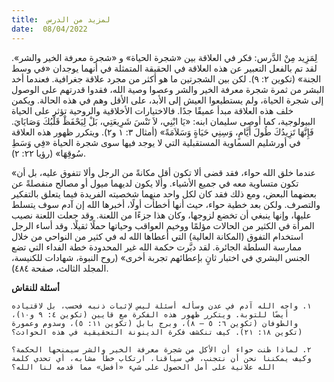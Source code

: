 ```yaml
---
title:  لمزيد من الدرس
date:  08/04/2022
---
```


لِمَزِيد مِنْ الدَّرس: فكر في العلاقة بين «شجرة الحياة» و «شجرة معرفة الخير والشر». لقد تم بالفعل التعبير عن هذه العلاقة في الحقيقة المتمثلة في أنهما يوجدان «في وسط الجنة» (تكوين ٢: ٩). لكن بين الشجرتين ما هو أكثر من مجرد علاقة جغرافية. فعندما أخد البشر من ثمرة شجرة معرفة الخير والشر وعصوا وصية الله، فقدوا قدرتهم على الوصول إلى شجرة الحياة، ولم يستطيعوا العيش إلى الأبد، على الأقل وهم في هذه الحالة. ويكمن خلف هذه العلاقة مبدأ عميقًا جدًا. فالاختيارات الأخلاقية والروحية تؤثر على الحياة البيولوجية، كما أوصى سليمان ابنه: «يَا ابْنِي، لاَ تَنْسَ شَرِيعَتِي، بَلْ لِيَحْفَظْ قَلْبُكَ وَصَايَايَ. فَإِنَّهَا تَزِيدُكَ طُولَ أَيَّامٍ، وَسِنِي حَيَاةٍ وَسَلاَمَةً» (أمثال ٣: ١ و٢). ويتكرر ظهور هذه العلاقة في أورشليم السماوية المستقبلية التي لا يوجد فيها سوى شجرة الحياة «فِي وَسَطِ سُوقِهَا» (رؤيا ٢٢: ٢).

«عندما خلق الله حواء، فقد قضى ألا تكون أقل مكانةً من الرجل وألا تتفوق عليه، بل أن تكون متساوية معه في جميع الأشياء. وألا يكون لديهما ميول أو مصالح منفصلةً عن بعضهما البعض، ومع ذلك فقد كان لكل واحد منهما شخصيته الفريدة فيما يتعلق بالتفكير والتصرف. ولكن بعد خطية حواء، حيث أنها أخطأت أولًا، أخبرها الله إن آدم سوف يتسلط عليها، وإنها ينبغي أن تخضع لزوجها، وكان هذا جزءًا من اللعنة. وقد جعلت اللعنة نصيب المرأة في الكثير من الحالات مؤلمًا ووخيم العواقب وحياتها حملًا ثقيلًا. وقد أساء الرجل استخدام التفوق (المكانة العالية) التي أعطاها الله له في كثير من النواحي من خلال ممارسة السلطة الجائرة. لقد دبَّرت حكمة الله غير المحدودة خطة الفداء التي تضع الجنس البشري في اختبار ثانٍ بإعطائهم تجربة أخرى» (روح النبوة، شهادات للكنيسة، المجلد الثالث، صفحة ٤٨٤).

**أسئلة للنقاش**

`١. واجه الله آدم في عدن وسأله أسئلة ليس لإثبات ذنبه فحسب، بل لاقتياده أيضًا للتوبة. ويتكرر ظهور هذه الفكرة مع قايين (تكوين ٤: ٩ و١٠)، والطوفان (تكوين ٦: ٥ – ٨)، وبرج بابل (تكوين ١١: ٥)، وسدوم وعمورة (تكوين ١٨: ٢١). كيف تنكشف فكرة الدينونة التحقيقية في هذه الحوادث؟`

`٢. لماذا ظنت حواء أن الأكل من شجرة معرفة الخير والشر سيمنحها الحكمة؟ وكيف يمكننا نحن أن نتجنب، في سياقنا، ارتكاب خطأ مشابه، أي تحدي كلمة الله علانية على أمل الحصول على شيء «أفضل» مما قدمه لنا الله؟`